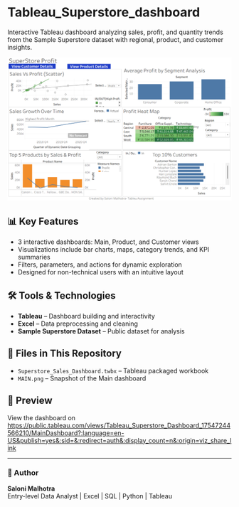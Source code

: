 # Tableau_Superstore_dashboard
Interactive Tableau dashboard analyzing sales, profit, and quantity trends from the Sample Superstore dataset with regional, product, and customer insights.

![Main Dashboard](MAIN.png)

## 📊 Key Features
- 3 interactive dashboards: Main, Product, and Customer views
- Visualizations include bar charts, maps, category trends, and KPI summaries
- Filters, parameters, and actions for dynamic exploration
- Designed for non-technical users with an intuitive layout

## 🛠 Tools & Technologies
- **Tableau** – Dashboard building and interactivity
- **Excel** – Data preprocessing and cleaning
- **Sample Superstore Dataset** – Public dataset for analysis

## 📁 Files in This Repository
- `Superstore_Sales_Dashboard.twbx` – Tableau packaged workbook
- `MAIN.png` – Snapshot of the Main dashboard

## 🔗 Preview
View the dashboard on https://public.tableau.com/views/Tableau_Superstore_Dashboard_17547244566210/MainDashboard?:language=en-US&publish=yes&:sid=&:redirect=auth&:display_count=n&:origin=viz_share_link

---

### 📌 Author
**Saloni Malhotra**  
Entry-level Data Analyst | Excel | SQL | Python | Tableau
